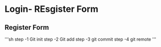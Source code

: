 # Login- REsgister Form

## Register Form


'''sh
step -1 Git init
step -2 Git add
step -3 git commit
step -4 git remote
'''